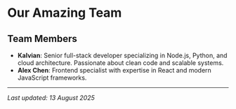 #  Our Amazing Team

## Team Members
- **Kalvian**: Senior full-stack developer specializing in Node.js, Python, and cloud architecture. Passionate about clean code and scalable systems.
- **Alex Chen**: Frontend specialist with expertise in React and modern JavaScript frameworks.

---
*Last updated: 13 August 2025*
